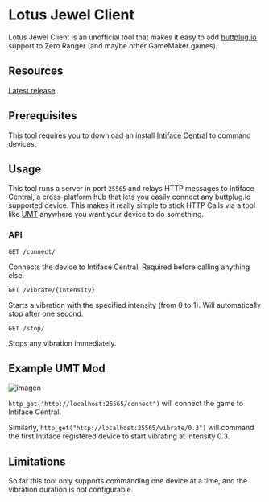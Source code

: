 # Lotus Jewel Client
Lotus Jewel Client is an unofficial tool that makes it easy to add [buttplug.io](https://buttplug.io/) support to Zero Ranger (and maybe other GameMaker games).

## Resources
[Latest release](https://github.com/Ripazhakgggdkp/lotus-jewel-client/releases)

## Prerequisites
This tool requires you to download an install [Intiface Central](https://intiface.com/central/) to command devices.

## Usage
This tool runs a server in port `25565` and relays HTTP messages to Intiface Central, a cross-platform hub that lets you easily connect any buttplug.io supported device. This makes it really simple to stick HTTP Calls via a tool like [UMT](https://github.com/krzys-h/UndertaleModTool) anywhere you want your device to do something. 

### API
`GET /connect/`

Connects the device to Intiface Central. Required before calling anything else.

`GET /vibrate/{intensity}`

Starts a vibration with the specified intensity (from 0 to 1). Will automatically stop after one second.

`GET /stop/`

Stops any vibration immediately. 

## Example UMT Mod
 
![imagen](https://user-images.githubusercontent.com/3671809/209412034-3187694d-a180-4f78-89b4-07c3ae8373b1.png)
 
`http_get("http://localhost:25565/connect")` will connect the game to Intiface Central.

Similarly, `http_get("http://localhost:25565/vibrate/0.3")` will command the first Intiface registered device to start vibrating at intensity 0.3.

## Limitations
So far this tool only supports commanding one device at a time, and the vibration duration is not configurable.
